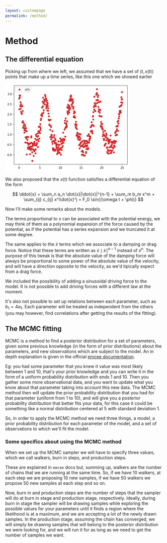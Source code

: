 ```yaml
---
layout: custompage
permalink: /method/
---
```


# Method

## The differential equation

Picking up from where we left, we assumed that we have a set of $(t,x(t))$ points that make up a time series, like this one which we showed earlier

<img src="https://raw.githubusercontent.com/tsaopy/tsaopy.github.io/main/assets/ex_timeseries.png" width="400">

We also proposed that the $x(t)$ function satisfies a differential equation of the form

$$ \ddot{x} + \sum_n a_n \dot{x}|\dot{x}|^{n-1} + \sum_m b_m x^m + \sum_{ij} c_{ij} x^i\dot{x}^j = F_0 \sin{(\omega t + \phi)} $$

Now I'll make some remarks about the models.

The terms proportional to $x$ can be associated with the potential energy, we may think of them as a polynomial expansion of the force caused by the potential, as if the potential has a series expansion and we truncated it at some degree.

The same applies to the $\dot{x}$ terms which we associate to a damping or drag force. Notice that these terms are written as $\dot{x} \mid\dot{x}\mid ^{n-1}$ instead of $\dot{x}^n$. The purpose of this tweak is that the absolute value of the damping force will always be proportional to some power of the absolute value of the velocity, and will have a direction opposite to the velocity, as we'd tipically expect from a drag force. 

We included the possibility of adding a sinusoidal driving force to the model. It is not possible to add driving forces with a different law at the moment. 

It's also not possible to set up relations between each parameter, such as $b_1 = 4 a_1$. Each parameter will be treated as independent from the others (you may however, find correlations after getting the results of the fitting). 


## The MCMC fitting

MCMC is a method to find a posterior distribution for a set of parameters, given some previous knowledge (in the form of prior distributions) about the parameters, and new observations which are subject to the model. An in depth explanation is given in the official [emcee documentation](https://emcee.readthedocs.io/en/stable/tutorials/line/).

Eg: you had some parameter that you knew it value was most likely between 1 and 10, that's your prior knowledge and you can write it in the form of a uniform probability distribution with ends 1 and 10. Then you gather some more observational data, and you want to update what you know about that parameter taking into account this new data. The MCMC method then will update the prior probability distribution that you had for that parameter (uniform from 1 to 10), and will give you a posterior probability distribution that better fits your data, for this case it could be something like a normal distribution centered at 5 with standard deviation 1. 

So, in order to apply the MCMC method we need three things, a model, a prior probability distribution for each parameter of the model, and a set of observations to which we'll fit the model. 

### Some specifics about using the MCMC method

When we set up the MCMC sampler we will have to specify three values, which we call walkers, burn in steps, and production steps.

These are explained in `emcee` docs but, summing up, walkers are the number of chains that we are running at the same time. So, if we have 10 walkers, at each step we are proposing 10 new samples, if we have 50 walkers we propose 50 new samples at each step and so on. 

Now, burn in and production steps are the number of steps that the sampler will do at burn in stage and production stage, respectively. Ideally, during burn in stage the sampler will be drawing samples while exploring the possible values for your parameters until it finds a region where the likelihood is at a maximum, and we are accepting a lot of the newly drawn samples. In the production stage, assuming the chain has converged, we will simply be drawing samples that will belong to the posterior distribution we were looking for, and we will run it for as long as we need to get the number of samples we want. 
